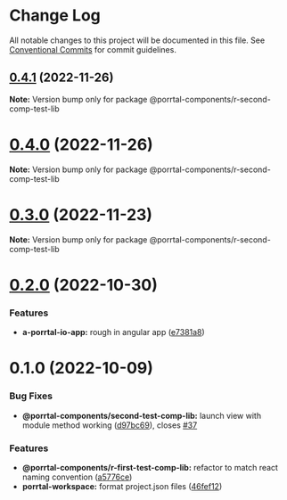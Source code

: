 # Change Log

All notable changes to this project will be documented in this file.
See [Conventional Commits](https://conventionalcommits.org) for commit guidelines.

## [0.4.1](https://github.com/datumgeek/porrtal/compare/v0.4.0...v0.4.1) (2022-11-26)

**Note:** Version bump only for package @porrtal-components/r-second-comp-test-lib

# [0.4.0](https://github.com/datumgeek/porrtal/compare/v0.3.0...v0.4.0) (2022-11-26)

**Note:** Version bump only for package @porrtal-components/r-second-comp-test-lib

# [0.3.0](https://github.com/datumgeek/porrtal/compare/v0.2.0...v0.3.0) (2022-11-23)

**Note:** Version bump only for package @porrtal-components/r-second-comp-test-lib

# [0.2.0](https://github.com/datumgeek/porrtal/compare/v0.1.0...v0.2.0) (2022-10-30)

### Features

- **a-porrtal-io-app:** rough in angular app ([e7381a8](https://github.com/datumgeek/porrtal/commit/e7381a8d324f18413b909e8800874d235e1f8567))

# 0.1.0 (2022-10-09)

### Bug Fixes

- **@porrtal-components/second-test-comp-lib:** launch view with module method working ([d97bc69](https://github.com/datumgeek/porrtal/commit/d97bc69c5190a6da24dd716c8c40858d83e6bc07)), closes [#37](https://github.com/datumgeek/porrtal/issues/37)

### Features

- **@porrtal-components/r-first-test-comp-lib:** refactor to match react naming convention ([a5776ce](https://github.com/datumgeek/porrtal/commit/a5776ce79df86897120e12547d6a0feaaf9529dd))
- **porrtal-workspace:** format project.json files ([46fef12](https://github.com/datumgeek/porrtal/commit/46fef12bba99d07cc883cb08ab46e38ad232aae9))
